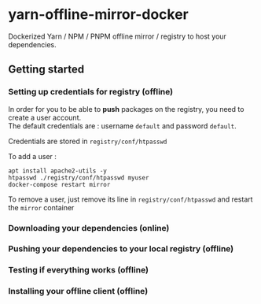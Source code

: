 # yarn-offline-mirror-docker

Dockerized Yarn / NPM / PNPM offline mirror / registry to host your dependencies.

## Getting started

### Setting up credentials for registry (offline)

In order for you to be able to **push** packages on the registry, you need to create a user account.  
The default credentials are : username `default` and password `default`.

Credentials are stored in `registry/conf/htpasswd`

To add a user :

```
apt install apache2-utils -y
htpasswd ./registry/conf/htpasswd myuser
docker-compose restart mirror
```

To remove a user, just remove its line in `registry/conf/htpasswd` and restart the `mirror` container

### Downloading your dependencies (online)

### Pushing your dependencies to your local registry (offline)

### Testing if everything works (offline)

### Installing your offline client (offline)